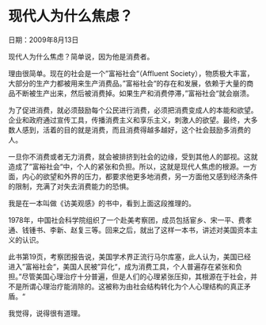 # 现代人为什么焦虑？

日期：2009年8月13日

现代人为什么焦虑？简单说，因为他是消费者。

理由很简单。现在的社会是一个”富裕社会“（Affluent Society），物质极大丰富，大部分的生产力都被用来生产消费品。”富裕社会“的存在和发展，依赖于大量的商品不断被生产出来，然后被消费掉。如果生产和消费停滞，”富裕社会“就会崩溃。

为了促进消费，就必须鼓励每个公民进行消费，必须把消费变成人的本能和欲望。企业和政府通过宣传工具，传播消费主义和享乐主义，刺激人的欲望。最终，大多数人感到，活着的目的就是消费，而且消费得越多越好，这个社会鼓励多消费的人。

一旦你不消费或者无力消费，就会被排挤到社会的边缘，受到其他人的鄙视。这就造成了”富裕社会“中，个人的紧张和负担。所以，这就是现代人焦虑的根源。一方面，内心的欲望和外界的压力，都要求他更多地消费，另一方面他又感到经济条件的限制，充满了对失去消费能力的恐惧。

我是在一本叫做《访美观感》的书中，看到上面这段推理的。

1978年，中国社会科学院组织了一个赴美考察团，成员包括宦乡、宋一平、费孝通、钱锺书、李新、赵复三等。回来之后，就出了这样一本书，讲述对美国资本主义的认识。

此书第19页，考察团报告说，美国学术界正流行马尔库塞，此人认为，美国已经进入”富裕社会“，美国人民被”异化“，成为消费工具，个人普遍存在紧张和负担。”尽管美国心理治疗十分普遍，但是人们的心理紧张压抑，其根源在于社会，并不是所谓心理治疗能消除的。这被称为由社会结构转化为个人心理结构的真正矛盾。“

我觉得，说得很有道理。


